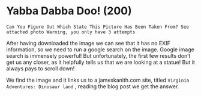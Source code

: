 # Yabba Dabba Doo! (200)
`Can You Figure Out Which State This Picture Has Been Taken From? See attached photo Warning, you only have 3 attempts`

After having downloaded the image we can see that it has no EXIF information, so we need to run a google search on the image.
Google image search is immensely powerful! But unfortunately, the first few results don’t get us any closer, as it helpfully tells us that we are looking at a statue! But it always pays to scroll down!

We find the image and it links us to a jameskanith.com site, titled `Virginia Adventures: Dinosaur land` , reading the blog post we get the answer.